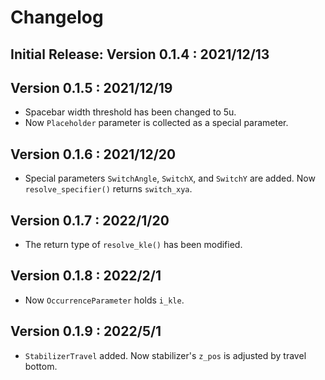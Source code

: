 # Changelog

## Initial Release: Version 0.1.4 : 2021/12/13

## Version 0.1.5 : 2021/12/19

- Spacebar width threshold has been changed to 5u.
- Now `Placeholder` parameter is collected as a special parameter.

## Version 0.1.6 : 2021/12/20

- Special parameters `SwitchAngle`, `SwitchX`, and `SwitchY` are added. Now `resolve_specifier()` returns
`switch_xya`.

## Version 0.1.7 : 2022/1/20

- The return type of `resolve_kle()` has been modified.

## Version 0.1.8 : 2022/2/1

- Now `OccurrenceParameter` holds `i_kle`.

## Version 0.1.9 : 2022/5/1

- `StabilizerTravel` added. Now stabilizer's `z_pos` is adjusted by travel bottom.
